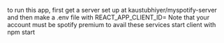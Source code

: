to run this app, first get a server set up at kaustubhiyer/myspotify-server and then make a .env file with REACT_APP_CLIENT_ID=<your spotify dev client id>
Note that your account must be spotify premium to avail these services
start client with npm start
